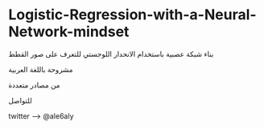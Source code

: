 # Logistic-Regression-with-a-Neural-Network-mindset

بناء شبكة عصبية باستخدام الانحدار اللوجستي للتعرف على صور القطط 

مشروحة باللغة العربية

من مصادر متعددة

للتواصل

twitter --> @ale6aly
